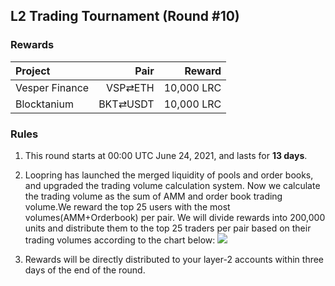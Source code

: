 ## L2 Trading Tournament (Round #10)

###  Rewards


| **Project** | **Pair** | **Reward** |
| :--- | ---: | ---: |
Vesper Finance | VSP⇄ETH |  10,000 LRC |
Blocktanium | BKT⇄USDT | 10,000 LRC |

### Rules


1) This round starts at 00:00 UTC June 24, 2021, and lasts for **13 days**.

2) Loopring has launched the merged liquidity of pools and order books, and upgraded the trading volume calculation system. Now we calculate the trading volume as the sum of AMM and order book trading volume.We reward the top 25 users with the most volumes(AMM+Orderbook) per pair. We will divide rewards into 200,000 units and distribute them to the top 25 traders per pair based on their trading volumes according to the chart below:
![](/markdown/images/program_3.png "")

3) Rewards will be directly distributed to your layer-2 accounts within three days of the end of the round.
